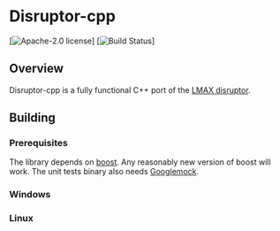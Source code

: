 # Disruptor-cpp

[![Apache-2.0 license](https://www.apache.org/licenses/LICENSE-2.0)]
[![Build Status](https://travis-ci.org/Abc-Arbitrage/Disruptor-cpp)]

## Overview

Disruptor-cpp is a fully functional C++ port of the [LMAX disruptor](https://lmax-exchange.github.io/disruptor/). 

## Building

### Prerequisites

The library depends on [boost](http://www.boost.org/). Any reasonably new version of boost will work.
The unit tests binary also needs [Googlemock](https://github.com/google/googletest).

### Windows 

### Linux